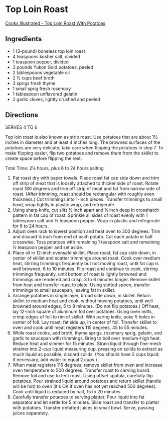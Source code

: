 # Top Loin Roast

[Cooks Illustrated - Top Loin Roast With Potatoes](https://www.cooksillustrated.com/recipes/11216-skillet-beef-top-loin-roast-with-potatoes)

## Ingredients
* 1	(3-pound) boneless top loin roast
* 4	teaspoons kosher salt, divided
* 1	teaspoon pepper, divided
* 3	pounds Yukon Gold potatoes, peeled
* 2	tablespoons vegetable oil
* 2 ½	cups beef broth
* 3	sprigs fresh thyme
* 1	small sprig fresh rosemary
* 1	tablespoon unflavored gelatin
* 2	garlic cloves, lightly crushed and peeled

## Directions

SERVES 4 TO 6

Top loin roast is also known as strip roast. Use potatoes that are about 1½ inches in diameter and at least 4 inches long. The browned surfaces of the potatoes are very delicate; take care when flipping the potatoes in step 7. To make flipping easier, flip two potatoes and remove them from the skillet to create space before flipping the rest.

Total Time: 2¼ hours, plus 6 to 24 hours salting

1. Pat roast dry with paper towels. Place roast fat cap side down and trim off strip of meat that is loosely attached to thicker side of roast. Rotate roast 180 degrees and trim off strip of meat and fat from narrow side of roast. (After trimming, roast should be rectangular with roughly even thickness.) Cut trimmings into 1-inch pieces. Transfer trimmings to small bowl, wrap tightly in plastic wrap, and refrigerate.
2. Using sharp knife, cut slits ½ inch apart and ¼ inch deep in crosshatch pattern in fat cap of roast. Sprinkle all sides of roast evenly with 1 tablespoon salt and ½ teaspoon pepper. Wrap in plastic and refrigerate for 6 to 24 hours.
3. Adjust oven rack to lowest position and heat oven to 300 degrees. Trim and discard ¼ inch from end of each potato. Cut each potato in half crosswise. Toss potatoes with remaining 1 teaspoon salt and remaining ½ teaspoon pepper and set aside.
4. Place oil in 12-inch ovensafe skillet. Place roast, fat cap side down, in center of skillet and scatter trimmings around roast. Cook over medium heat, stirring trimmings frequently but not moving roast, until fat cap is well browned, 6 to 10 minutes. Flip roast and continue to cook, stirring trimmings frequently, until bottom of roast is lightly browned and trimmings are rendered and crisp, 3 to 6 minutes longer. Remove skillet from heat and transfer roast to plate. Using slotted spoon, transfer trimmings to small saucepan, leaving fat in skillet.
5. Arrange potatoes in single layer, broad side down, in skillet. Return skillet to medium heat and cook, without moving potatoes, until well browned around edges, 5 to 8 minutes. (Do not flip potatoes.) Off heat, lay 12-inch square of aluminum foil over potatoes. Using oven mitts, crimp edges of foil to rim of skillet. With paring knife, poke 5 holes in center of foil. Lay roast, fat side up, in center of foil. Transfer skillet to oven and cook until meat registers 115 degrees, 45 to 55 minutes.
6. While roast cooks, add broth, thyme sprigs, rosemary sprig, gelatin, and garlic to saucepan with trimmings. Bring to boil over medium-high heat. Reduce heat and simmer for 15 minutes. Strain liquid through fine-mesh strainer into 2-cup liquid measuring cup, pressing on solids to extract as much liquid as possible; discard solids. (You should have 2 cups liquid; if necessary, add water to equal 2 cups.)
7. When meat registers 115 degrees, remove skillet from oven and increase oven temperature to 500 degrees. Transfer roast to carving board. Remove foil and use to tent roast. Using offset spatula, carefully flip potatoes. Pour strained liquid around potatoes and return skillet (handle will be hot) to oven (it's OK if oven has not yet reached 500 degrees). Cook until liquid is reduced by half, 15 to 20 minutes.
8. Carefully transfer potatoes to serving platter. Pour liquid into fat separator and let settle for 5 minutes. Slice roast and transfer to platter with potatoes. Transfer defatted juices to small bowl. Serve, passing juices separately.
